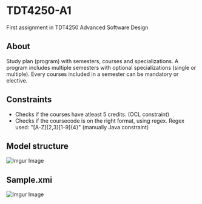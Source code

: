 # TDT4250-A1
First assignment in TDT4250 Advanced Software Design

About
------
Study plan (program) with semesters, courses and specializations. A program includes multiple semesters with optional specializations (single or multiple). Every courses included in a semester can be mandatory or elective.


Constraints
------
* Checks if the courses have atleast 5 credits. (OCL constraint)
* Checks if the coursecode is on the right format, using regex. Regex used: "[A-Z]{2,3}[1-9]{4}" (manually Java constraint)

Model structure
------

![Imgur Image](https://i.imgur.com/aJZGIE8.png)

Sample.xmi
------
![Imgur Image](https://imgur.com/X75MTRU)
